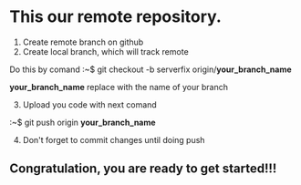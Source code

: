 <h1>This our remote repository.</h1>

1. Create remote branch on github
2. Create local branch, which will track remote

Do this by comand
:~$ git checkout -b serverfix origin/<b>your_branch_name</b>

<b>your_branch_name</b> replace with the name of your branch

3. Upload you code with next comand

:~$ git push origin <b>your_branch_name</b>

4. Don't forget to commit changes until doing push

<h2>Congratulation, you are ready to get started!!!</h2>


